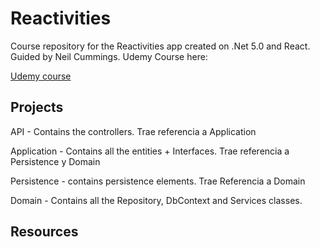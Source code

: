 # Reactivities
Course repository for the Reactivities app created on .Net 5.0 and React.
Guided by Neil Cummings. Udemy Course here:

[Udemy course](https://www.udemy.com/course/complete-guide-to-building-an-app-with-net-core-and-react)

## Projects

API - Contains the controllers. Trae referencia a Application

Application - Contains all the entities + Interfaces. Trae referencia a Persistence y Domain

Persistence - contains persistence elements. Trae Referencia a Domain

Domain - Contains all the Repository, DbContext and Services classes.



## Resources
